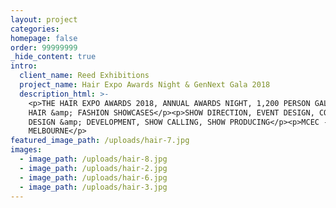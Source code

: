 ```yaml
---
layout: project
categories:
homepage: false
order: 99999999
_hide_content: true
intro:
  client_name: Reed Exhibitions
  project_name: Hair Expo Awards Night & GenNext Gala 2018
  description_html: >-
    <p>THE HAIR EXPO AWARDS 2018, ANNUAL AWARDS NIGHT, 1,200 PERSON GALA DINNER,
    HAIR &amp; FASHION SHOWCASES</p><p>SHOW DIRECTION, EVENT DESIGN, CONCEPT
    DESIGN &amp; DEVELOPMENT, SHOW CALLING, SHOW PRODUCING</p><p>MCEC -
    MELBOURNE</p>
featured_image_path: /uploads/hair-7.jpg
images:
  - image_path: /uploads/hair-8.jpg
  - image_path: /uploads/hair-2.jpg
  - image_path: /uploads/hair-6.jpg
  - image_path: /uploads/hair-3.jpg
---
```

